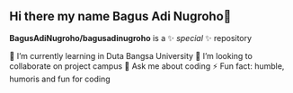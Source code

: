 ## Hi there my name Bagus Adi Nugroho👋

**BagusAdiNugroho/bagusadinugroho** is a ✨ _special_ ✨ repository 

🌱 I’m currently learning in Duta Bangsa University
👯 I’m looking to collaborate on project campus
💬 Ask me about coding
⚡ Fun fact: humble, humoris and fun for coding
